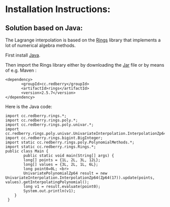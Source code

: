 <h1> Installation Instructions: </h1>

<h2> Solution based on Java: </h2>

The Lagrange interpolation is based on the [Rings](https://rings.readthedocs.io/en/latest/guide.html) library that implements a lot of numerical algebra methods.

First install [Java](https://www.oracle.com/java/technologies/downloads/).

Then import the Rings library either by downloading the [Jar](https://jar-download.com/artifacts/cc.redberry/rings/2.5.7) file or by means of e.g. Maven :

``` 
<dependency> 
       <groupId>cc.redberry</groupId> 
       <artifactId>rings</artifactId>
       <version>2.5.7</version> 
</dependency> 
``` 

Here is the Java code:

```
import cc.redberry.rings.*; 
import cc.redberry.rings.poly.*; 
import cc.redberry.rings.poly.univar.*; 
import cc.redberry.rings.poly.univar.UnivariateInterpolation.InterpolationZp64; 
import cc.redberry.rings.bigint.BigInteger; 
import static cc.redberry.rings.poly.PolynomialMethods.*; 
import static cc.redberry.rings.Rings.*; 
public class Main { 
        public static void main(String[] args) {   
		long[] points = {1L, 2L, 3L, 12L};  
		long[] values = {3L, 2L, 1L, 6L};  
		long point0=0L; <br>
		UnivariatePolynomialZp64 result = new UnivariateInterpolation.InterpolationZp64(Zp64(17)).update(points, values).getInterpolatingPolynomial(); 
		long v1 = result.evaluate(point0); 
		System.out.println(v1); 
	}  
 }  
```


 

